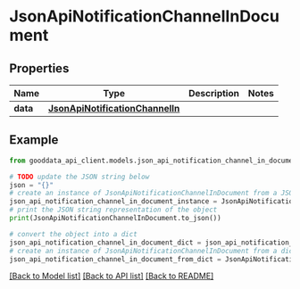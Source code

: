 # JsonApiNotificationChannelInDocument


## Properties

Name | Type | Description | Notes
------------ | ------------- | ------------- | -------------
**data** | [**JsonApiNotificationChannelIn**](JsonApiNotificationChannelIn.md) |  | 

## Example

```python
from gooddata_api_client.models.json_api_notification_channel_in_document import JsonApiNotificationChannelInDocument

# TODO update the JSON string below
json = "{}"
# create an instance of JsonApiNotificationChannelInDocument from a JSON string
json_api_notification_channel_in_document_instance = JsonApiNotificationChannelInDocument.from_json(json)
# print the JSON string representation of the object
print(JsonApiNotificationChannelInDocument.to_json())

# convert the object into a dict
json_api_notification_channel_in_document_dict = json_api_notification_channel_in_document_instance.to_dict()
# create an instance of JsonApiNotificationChannelInDocument from a dict
json_api_notification_channel_in_document_from_dict = JsonApiNotificationChannelInDocument.from_dict(json_api_notification_channel_in_document_dict)
```
[[Back to Model list]](../README.md#documentation-for-models) [[Back to API list]](../README.md#documentation-for-api-endpoints) [[Back to README]](../README.md)


